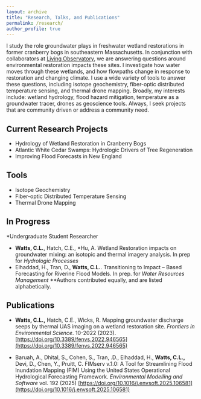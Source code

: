 ```yaml
---
layout: archive
title: "Research, Talks, and Publications"
permalink: /research/
author_profile: true
---
```


I study the role groundwater plays in freshwater wetland restorations in former cranberry bogs in southeastern Massachusetts. In conjunction with collaborators at [Living Observatory](https://projects.livingobservatory.org/people/lwatts), we are answering questions around environmental restoration impacts these sites. I investigate how water moves through these wetlands, and how flowpaths change in response to restoration and changing climate. I use a wide variety of tools to answer these questions, including isotope geochemistry, fiber-optic distributed temperature sensing, and thermal drone mapping. Broadly, my interests include: wetland hydrology, flood hazard mitigation, temperature as a groundwater tracer, drones as geoscience tools. Always, I seek projects that are community driven or address a community need.

## Current Research Projects
- Hydrology of Wetland Restoration in Cranberry Bogs
- Atlantic White Cedar Swamps: Hydrologic Drivers of Tree Regeneration
- Improving Flood Forecasts in New England

## Tools
- Isotope Geochemistry
- Fiber-optic Distributed Temperature Sensing
- Thermal Drone Mapping

## In Progress
\*Undergraduate Student Researcher

- **Watts, C.L.**, Hatch, C.E., \*Hu, A. Wetland Restoration impacts on groundwater mixing: an isotopic and thermal imagery analysis. In prep for *Hydrologic Processes*
- Elhaddad, H., Tran, D., **Watts, C.L.**. Transitioning to Impact – Based Forecasting for Riverine Flood Models. In prep. for *Water Resources Management*
**Authors contributed equally, and are listed alphabetically. 


## Publications

- **Watts, C.L.,** Hatch, C.E., Wicks, R. Mapping groundwater discharge seeps by thermal UAS imaging on a wetland restoration site. *Frontiers in Environmental Science*. 10-2022 (2023). [https://doi.org/10.3389/fenvs.2022.946565](https://doi.org/10.3389/fenvs.2022.946565)

- Baruah, A., Dhital, S., Cohen, S., Tran, .D., Elhaddad, H., **Watts, C.L.,** Devi, D., Chen, Y., Pruitt, C. FIMserv v.1.0: A Tool for Streamlining Flood Inundation Mapping (FIM) Using the United States Operational Hydrological Forecasting Framework. *Environmental Modelling and Software* vol. 192 (2025) [https://doi.org/10.1016/j.envsoft.2025.106581](https://doi.org/10.1016/j.envsoft.2025.106581)